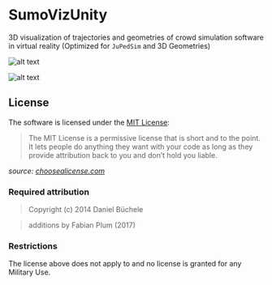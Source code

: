 ﻿# SumoVizUnity

3D visualization of trajectories and geometries of crowd simulation software in virtual reality (Optimized for `JuPedSim` and 3D Geometries)

![alt text](https://raw.githubusercontent.com/nachtmarv/SumoVizUnity/master/image_miniature_.jpg "Miniature View of a JPS dataset")

![alt text](https://raw.githubusercontent.com/nachtmarv/SumoVizUnity/master/image_realsize.jpg "Standing in the middle of the simulation")


## License

The software is licensed under the [MIT License](LICENSE.txt):

> The MIT License is a permissive license that is short and to the point. It lets people do anything they want with your code as long as they provide attribution back to you and don’t hold you liable.

*source: [choosealicense.com](http://www.choosealicense.com/)*

### Required attribution
> Copyright (c) 2014 Daniel Büchele

> additions by Fabian Plum (2017)


### Restrictions

The license above does not apply to and no license is granted for any Military Use.

